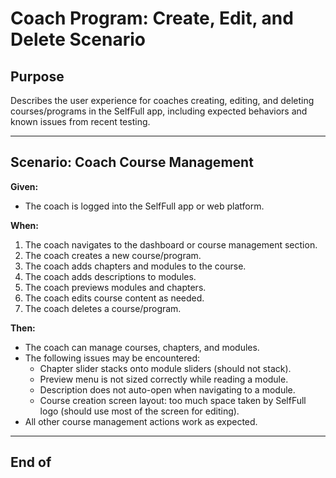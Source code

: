 # Coach Program: Create, Edit, and Delete Scenario

## Purpose
Describes the user experience for coaches creating, editing, and deleting courses/programs in the SelfFull app, including expected behaviors and known issues from recent testing.

---

## Scenario: Coach Course Management

**Given:**  
- The coach is logged into the SelfFull app or web platform.

**When:**  
1. The coach navigates to the dashboard or course management section.
2. The coach creates a new course/program.
3. The coach adds chapters and modules to the course.
4. The coach adds descriptions to modules.
5. The coach previews modules and chapters.
6. The coach edits course content as needed.
7. The coach deletes a course/program.

**Then:**  
- The coach can manage courses, chapters, and modules.
- The following issues may be encountered:
  - Chapter slider stacks onto module sliders (should not stack).
  - Preview menu is not sized correctly while reading a module.
  - Description does not auto-open when navigating to a module.
  - Course creation screen layout: too much space taken by SelfFull logo (should use most of the screen for editing).
- All other course management actions work as expected.

---

## End of